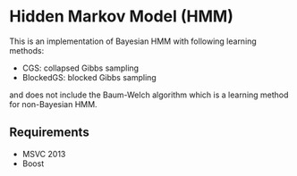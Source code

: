 Hidden Markov Model (HMM)
==================================
This is an implementation of Bayesian HMM with following learning methods:

* CGS: collapsed Gibbs sampling
* BlockedGS: blocked Gibbs sampling

and does not include the Baum-Welch algorithm which is a learning method for non-Bayesian HMM.

Requirements
----------------------------------
* MSVC 2013
* Boost